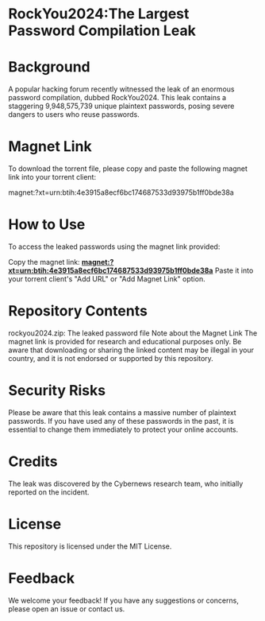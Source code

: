 # RockYou2024:The Largest Password Compilation Leak

# Background
A popular hacking forum recently witnessed the leak of an enormous password compilation, dubbed RockYou2024. This leak contains a staggering 9,948,575,739 unique plaintext passwords, posing severe dangers to users who reuse passwords.

# Magnet Link
To download the torrent file, please copy and paste the following magnet link into your torrent client:

magnet:?xt=urn:btih:4e3915a8ecf6bc174687533d93975b1ff0bde38a

# How to Use
To access the leaked passwords using the magnet link provided:

Copy the magnet link: **[magnet:?xt=urn:btih:4e3915a8ecf6bc174687533d93975b1ff0bde38a](com)**
Paste it into your torrent client's "Add URL" or "Add Magnet Link" option.
# Repository Contents
rockyou2024.zip: The leaked password file
Note about the Magnet Link
The magnet link is provided for research and educational purposes only. Be aware that downloading or sharing the linked content may be illegal in your country, and it is not endorsed or supported by this repository.

# Security Risks
Please be aware that this leak contains a massive number of plaintext passwords. If you have used any of these passwords in the past, it is essential to change them immediately to protect your online accounts.

# Credits
The leak was discovered by the Cybernews research team, who initially reported on the incident.

# License
This repository is licensed under the MIT License.

# Feedback
We welcome your feedback! If you have any suggestions or concerns, please open an issue or contact us.
